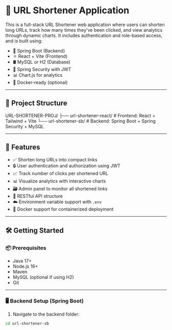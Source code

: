 # 🔗 URL Shortener Application

This is a full-stack URL Shortener web application where users can shorten long URLs, track how many times they've been clicked, and view analytics through dynamic charts. It includes authentication and role-based access, and is built using:

- 🔧 Spring Boot (Backend)
- ⚛️ React + Vite (Frontend)
- 🛢 MySQL or H2 (Database)
- 🔐 Spring Security with JWT
- 📊 Chart.js for analytics
- 🐳 Docker-ready (optional)

---

## 📂 Project Structure
URL-SHORTENER-PROJ/
├── url-shortener-react/   # Frontend: React + Tailwind + Vite
└── url-shortener-sb/      # Backend: Spring Boot + Spring Security + MySQL


---

## 🚀 Features

- ✅ Shorten long URLs into compact links
- 🔒 User authentication and authorization using JWT
- 📈 Track number of clicks per shortened URL
- 📊 Visualize analytics with interactive charts
- 🗃 Admin panel to monitor all shortened links
- 🧾 RESTful API structure
- ☁️ Environment variable support with `.env`
- 🐳 Docker support for containerized deployment

---

## 🛠️ Getting Started

### 📦 Prerequisites

- Java 17+
- Node.js 16+
- Maven
- MySQL (optional if using H2)
- Git

---

### 🖥️ Backend Setup (Spring Boot)

1. Navigate to the backend folder:

```bash
cd url-shortener-sb
